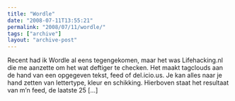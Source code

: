 ```yaml
---
title: "Wordle"
date: "2008-07-11T13:55:21"
permalink: "2008/07/11/wordle/"
tags: ["archive"]
layout: "archive-post"
---
```

Recent had ik Wordle al eens tegengekomen, maar het was Lifehacking.nl die me aanzette om het wat deftiger te checken. Het maakt tagclouds aan de hand van een opgegeven tekst, feed of del.icio.us. Je kan alles naar je hand zetten van lettertype, kleur en schikking. Hierboven staat het resultaat van m’n feed, de laatste 25 \[…\]
